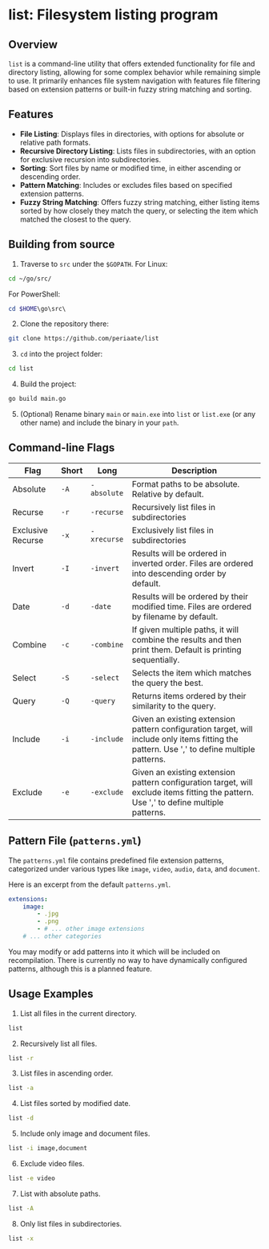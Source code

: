 # list: Filesystem listing program
## Overview 
`list` is a command-line utility that offers extended functionality for file and directory listing, allowing for some complex behavior while remaining simple to use. It primarily enhances file system navigation with features file filtering based on extension patterns or built-in fuzzy string matching and sorting.

## Features
- **File Listing**: Displays files in directories, with options for absolute or relative path formats.
- **Recursive Directory Listing**: Lists files in subdirectories, with an option for exclusive recursion into subdirectories.
- **Sorting**: Sort files by name or modified time, in either ascending or descending order.
- **Pattern Matching**: Includes or excludes files based on specified extension patterns.
- **Fuzzy String Matching**: Offers fuzzy string matching, either listing items sorted by how closely they match the query, or selecting the item which matched the closest to the query.

## Building from source
1. Traverse to `src` under the `$GOPATH`.
For Linux:
```bash
cd ~/go/src/
```
For PowerShell:
```PowerShell
cd $HOME\go\src\
```

2. Clone the repository there:
```bash
git clone https://github.com/periaate/list
```

3. `cd` into the project folder:
```bash
cd list
```

4. Build the project:
```bash
go build main.go
```

5. (Optional) Rename binary `main` or `main.exe` into `list` or `list.exe` (or any other name) and include the binary in your `path`.

## Command-line Flags

|Flag|Short|Long|Description|
|---|---|---|---|
|Absolute|`-A`|`-absolute`|Format paths to be absolute. Relative by default.|
|Recurse|`-r`|`-recurse`|Recursively list files in subdirectories|
|Exclusive Recurse|`-x`|`-xrecurse`|Exclusively list files in subdirectories|
|Invert|`-I`|`-invert`|Results will be ordered in inverted order. Files are ordered into descending order by default.|
|Date|`-d`|`-date`|Results will be ordered by their modified time. Files are ordered by filename by default.|
|Combine|`-c`|`-combine`|If given multiple paths, it will combine the results and then print them. Default is printing sequentially.|
|Select|`-S`|`-select`|Selects the item which matches the query the best.|
|Query|`-Q`|`-query`|Returns items ordered by their similarity to the query.|
|Include|`-i`|`-include`|Given an existing extension pattern configuration target, will include only items fitting the pattern. Use ',' to define multiple patterns.|
|Exclude|`-e`|`-exclude`|Given an existing extension pattern configuration target, will exclude items fitting the pattern. Use ',' to define multiple patterns.|


## Pattern File (`patterns.yml`)

The `patterns.yml` file contains predefined file extension patterns, categorized under various types like `image`, `video`, `audio`, `data`, and `document`.

Here is an excerpt from the default `patterns.yml`.
```yml
extensions:
    image:
        - .jpg
        - .png
        - # ... other image extensions
    # ... other categories
```

You may modify or add patterns into it which will be included on recompilation. There is currently no way to have dynamically configured patterns, although this is a planned feature.

## Usage Examples

1. List all files in the current directory.
```bash
list
```

2. Recursively list all files.
```bash
list -r
```

3. List files in ascending order.
```bash
list -a
```

4. List files sorted by modified date.
```bash
list -d
```

5. Include only image and document files.
```bash
list -i image,document
```

6. Exclude video files.
```bash
list -e video
```

7. List with absolute paths.
```bash
list -A
```

8. Only list files in subdirectories.
```bash
list -x
```